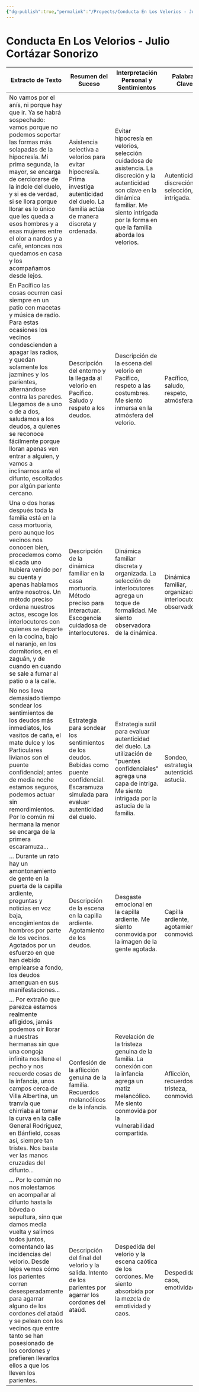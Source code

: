 ```yaml
---
{"dg-publish":true,"permalink":"/Proyects/Conducta En Los Velorios - Julio Cortázar Sonorizo/","title":"Conducta EenL loVs velorios - Julio CortázSar sonorizo","updated":"2023-11-17T13:54:11.739-05:00"}
---
```



# Conducta En Los Velorios - Julio Cortázar Sonorizo

| Extracto de Texto                                                                                                                                                                                                                                                                                   | Resumen del Suceso                                                                                                                                                                                                                                                                         | Interpretación Personal y Sentimientos                                                                                                                                                                                                                        | Palabras Clave                                                                                                                                                                                           |
|-----------------------------------------------------------------------------------------------------------------------------------------------------------------------------------------------------------------------------------------------------------------------------------------------|----------------------------------------------------------------------------------------------------------------------------------------------------------------------------------------------------------------------------------------------------------------------------------------------|-----------------------------------------------------------------------------------------------------------------------------------------------------------------------------------------------------------------------------------------------------------|---------------------------------------------------------------------------------------------------------------------------------------------------------------------------------------------------------|
| No vamos por el anís, ni porque hay que ir. Ya se habrá sospechado: vamos porque no podemos soportar las formas más solapadas de la hipocresía. Mi prima segunda, la mayor, se encarga de cerciorarse de la índole del duelo, y si es de verdad, si se llora porque llorar es lo único que les queda a esos hombres y a esas mujeres entre el olor a nardos y a café, entonces nos quedamos en casa y los acompañamos desde lejos. | Asistencia selectiva a velorios para evitar hipocresía. Prima investiga autenticidad del duelo. La familia actúa de manera discreta y ordenada.                                                                                                                                                        | Evitar hipocresía en velorios, selección cuidadosa de asistencia. La discreción y la autenticidad son clave en la dinámica familiar. Me siento intrigada por la forma en que la familia aborda los velorios.                | Autenticidad, discreción, selección, intrigada.                                                                                                                                                           |
| En Pacífico las cosas ocurren casi siempre en un patio con macetas y música de radio. Para estas ocasiones los vecinos condescienden a apagar las radios, y quedan solamente los jazmines y los parientes, alternándose contra las paredes. Llegamos de a uno o de a dos, saludamos a los deudos, a quienes se reconoce fácilmente porque lloran apenas ven entrar a alguien, y vamos a inclinarnos ante el difunto, escoltados por algún pariente cercano. | Descripción del entorno y la llegada al velorio en Pacífico. Saludo y respeto a los deudos.                                                                                                                                                                                             | Descripción de la escena del velorio en Pacífico, respeto a las costumbres. Me siento inmersa en la atmósfera del velorio.               | Pacífico, saludo, respeto, atmósfera.                                                                                                                                                                   |
| Una o dos horas después toda la familia está en la casa mortuoria, pero aunque los vecinos nos conocen bien, procedemos como si cada uno hubiera venido por su cuenta y apenas hablamos entre nosotros. Un método preciso ordena nuestros actos, escoge los interlocutores con quienes se departe en la cocina, bajo el naranjo, en los dormitorios, en el zaguán, y de cuando en cuando se sale a fumar al patio o a la calle. | Descripción de la dinámica familiar en la casa mortuoria. Método preciso para interactuar. Escogencia cuidadosa de interlocutores.                                                                                                                                                        | Dinámica familiar discreta y organizada. La selección de interlocutores agrega un toque de formalidad. Me siento observadora de la dinámica.              | Dinámica familiar, organización, interlocutores, observadora.                                                                                                                                          |
| No nos lleva demasiado tiempo sondear los sentimientos de los deudos más inmediatos, los vasitos de caña, el mate dulce y los Particulares livianos son el puente confidencial; antes de media noche estamos seguros, podemos actuar sin remordimientos. Por lo común mi hermana la menor se encarga de la primera escaramuza... | Estrategia para sondear los sentimientos de los deudos. Bebidas como puente confidencial. Escaramuza simulada para evaluar autenticidad del duelo.                                                                                                                                        | Estrategia sutil para evaluar autenticidad del duelo. La utilización de "puentes confidenciales" agrega una capa de intriga. Me siento intrigada por la astucia de la familia.    | Sondeo, estrategia, autenticidad, astucia.                                                                                                                                                           |
| ... Durante un rato hay un amontonamiento de gente en la puerta de la capilla ardiente, preguntas y noticias en voz baja, encogimientos de hombros por parte de los vecinos. Agotados por un esfuerzo en que han debido emplearse a fondo, los deudos amenguan en sus manifestaciones... | Descripción de la escena en la capilla ardiente. Agotamiento de los deudos.                                                                                                                                                                                                               | Desgaste emocional en la capilla ardiente. Me siento conmovida por la imagen de la gente agotada.   | Capilla ardiente, agotamiento, conmovida.                                                                                                                                                           |
| ... Por extraño que parezca estamos realmente afligidos, jamás podemos oír llorar a nuestras hermanas sin que una congoja infinita nos llene el pecho y nos recuerde cosas de la infancia, unos campos cerca de Villa Albertina, un tranvía que chirriaba al tomar la curva en la calle General Rodríguez, en Bánfield, cosas así, siempre tan tristes. Nos basta ver las manos cruzadas del difunto... | Confesión de la aflicción genuina de la familia. Recuerdos melancólicos de la infancia.                                                                                                                                                                                                  | Revelación de la tristeza genuina de la familia. La conexión con la infancia agrega un matiz melancólico. Me siento conmovida por la vulnerabilidad compartida.   | Aflicción, recuerdos, tristeza, conmovida.                                                                                                                                                           |
| ... Por lo común no nos molestamos en acompañar al difunto hasta la bóveda o sepultura, sino que damos media vuelta y salimos todos juntos, comentando las incidencias del velorio. Desde lejos vemos cómo los parientes corren desesperadamente para agarrar alguno de los cordones del ataúd y se pelean con los vecinos que entre tanto se han posesionado de los cordones y prefieren llevarlos ellos a que los lleven los parientes. | Descripción del final del velorio y la salida. Intento de los parientes por agarrar los cordones del ataúd.                                                                                                                                                                                | Despedida del velorio y la escena caótica de los cordones. Me siento absorbida por la mezcla de emotividad y caos.                | Despedida, caos, emotividad,
